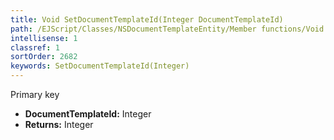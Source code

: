 ```yaml
---
title: Void SetDocumentTemplateId(Integer DocumentTemplateId)
path: /EJScript/Classes/NSDocumentTemplateEntity/Member functions/Void SetDocumentTemplateId(Integer p_0)
intellisense: 1
classref: 1
sortOrder: 2682
keywords: SetDocumentTemplateId(Integer)
---
```



Primary key



* **DocumentTemplateId:** Integer
* **Returns:** Integer


